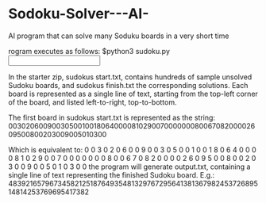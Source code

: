 # Sodoku-Solver---AI-
AI program that can solve many Soduku boards in a very short time

rogram executes as follows:
$python3 sudoku.py <input string>

In the starter zip, sudokus start.txt, contains hundreds of sample unsolved Sudoku boards, and sudokus finish.txt
the corresponding solutions. Each board is represented as a single line of text, starting from the top-left corner of
the board, and listed left-to-right, top-to-bottom.

The first board in sudokus start.txt is represented as the string:
003020600900305001001806400008102900700000008006708200002609500800203009005010300

Which is equivalent to:
0 0 3 0 2 0 6 0 0
9 0 0 3 0 5 0 0 1
0 0 1 8 0 6 4 0 0
0 0 8 1 0 2 9 0 0
7 0 0 0 0 0 0 0 8
0 0 6 7 0 8 2 0 0
0 0 2 6 0 9 5 0 0
8 0 0 2 0 3 0 0 9
0 0 5 0 1 0 3 0 0
the program will generate output.txt, containing a single line of text representing the finished Sudoku board.
E.g.:
483921657967345821251876493548132976729564138136798245372689514814253769695417382
